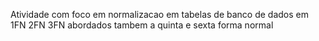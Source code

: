 Atividade com foco em normalizacao em tabelas de banco de dados em 
1FN 
2FN
3FN
abordados tambem a quinta e sexta forma normal